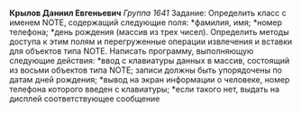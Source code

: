 **Крылов Даниил Евгеньевич** 
*Группа 1641*
Задание: Определить класс с именем NОТЕ, содержащий следующие поля: 
*фамилия, имя; 
*номер телефона; 
*день рождения (массив из трех чисел). 
Определить методы доступа к этим полям и перегруженные операции 
извлечения и вставки для объектов типа NОТЕ. 
Написать программу, выполняющую следующие действия: 
*ввод с клавиатуры данных в массив, состоящий из восьми объектов 
типа NОТЕ; записи должны быть упорядочены по датам дней 
рождения; 
*вывод на экран информации о человеке, номер телефона которого 
введен с клавиатуры; 
*если такого нет, выдать на дисплей соответствующее сообщение
